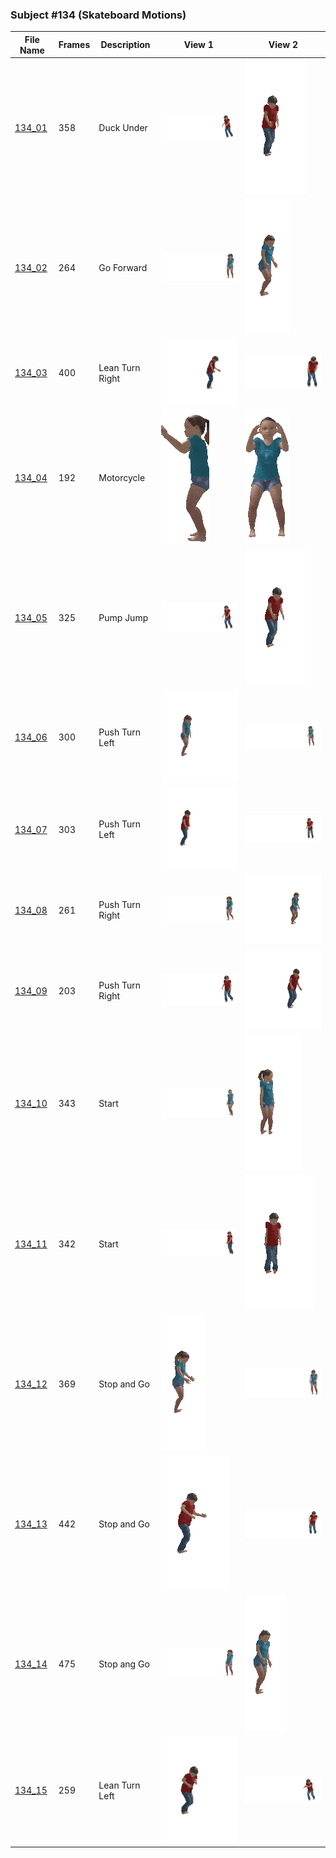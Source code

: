 ### Subject #134 (Skateboard Motions)
|File Name|Frames|Description|View 1|View 2|
|-|-|-|-|-|
|[134_01](https://github.com/Shriinivas/cmubvh/raw/main/Sequence-131-135/134/Data/134_01.zip)|358|Duck Under|<img src="https://github.com/Shriinivas/cmubvhgifs/blob/main/Sequence-131-135/134/134_01_0.gif"/>|<img src="https://github.com/Shriinivas/cmubvhgifs/blob/main/Sequence-131-135/134/134_01_1.gif"/>|
|[134_02](https://github.com/Shriinivas/cmubvh/raw/main/Sequence-131-135/134/Data/134_02.zip)|264|Go Forward|<img src="https://github.com/Shriinivas/cmubvhgifs/blob/main/Sequence-131-135/134/134_02_0.gif"/>|<img src="https://github.com/Shriinivas/cmubvhgifs/blob/main/Sequence-131-135/134/134_02_1.gif"/>|
|[134_03](https://github.com/Shriinivas/cmubvh/raw/main/Sequence-131-135/134/Data/134_03.zip)|400|Lean Turn Right|<img src="https://github.com/Shriinivas/cmubvhgifs/blob/main/Sequence-131-135/134/134_03_0.gif"/>|<img src="https://github.com/Shriinivas/cmubvhgifs/blob/main/Sequence-131-135/134/134_03_1.gif"/>|
|[134_04](https://github.com/Shriinivas/cmubvh/raw/main/Sequence-131-135/134/Data/134_04.zip)|192|Motorcycle|<img src="https://github.com/Shriinivas/cmubvhgifs/blob/main/Sequence-131-135/134/134_04_0.gif"/>|<img src="https://github.com/Shriinivas/cmubvhgifs/blob/main/Sequence-131-135/134/134_04_1.gif"/>|
|[134_05](https://github.com/Shriinivas/cmubvh/raw/main/Sequence-131-135/134/Data/134_05.zip)|325|Pump Jump|<img src="https://github.com/Shriinivas/cmubvhgifs/blob/main/Sequence-131-135/134/134_05_0.gif"/>|<img src="https://github.com/Shriinivas/cmubvhgifs/blob/main/Sequence-131-135/134/134_05_1.gif"/>|
|[134_06](https://github.com/Shriinivas/cmubvh/raw/main/Sequence-131-135/134/Data/134_06.zip)|300|Push Turn Left|<img src="https://github.com/Shriinivas/cmubvhgifs/blob/main/Sequence-131-135/134/134_06_0.gif"/>|<img src="https://github.com/Shriinivas/cmubvhgifs/blob/main/Sequence-131-135/134/134_06_1.gif"/>|
|[134_07](https://github.com/Shriinivas/cmubvh/raw/main/Sequence-131-135/134/Data/134_07.zip)|303|Push Turn Left|<img src="https://github.com/Shriinivas/cmubvhgifs/blob/main/Sequence-131-135/134/134_07_0.gif"/>|<img src="https://github.com/Shriinivas/cmubvhgifs/blob/main/Sequence-131-135/134/134_07_1.gif"/>|
|[134_08](https://github.com/Shriinivas/cmubvh/raw/main/Sequence-131-135/134/Data/134_08.zip)|261|Push Turn Right|<img src="https://github.com/Shriinivas/cmubvhgifs/blob/main/Sequence-131-135/134/134_08_0.gif"/>|<img src="https://github.com/Shriinivas/cmubvhgifs/blob/main/Sequence-131-135/134/134_08_1.gif"/>|
|[134_09](https://github.com/Shriinivas/cmubvh/raw/main/Sequence-131-135/134/Data/134_09.zip)|203|Push Turn Right|<img src="https://github.com/Shriinivas/cmubvhgifs/blob/main/Sequence-131-135/134/134_09_0.gif"/>|<img src="https://github.com/Shriinivas/cmubvhgifs/blob/main/Sequence-131-135/134/134_09_1.gif"/>|
|[134_10](https://github.com/Shriinivas/cmubvh/raw/main/Sequence-131-135/134/Data/134_10.zip)|343|Start|<img src="https://github.com/Shriinivas/cmubvhgifs/blob/main/Sequence-131-135/134/134_10_0.gif"/>|<img src="https://github.com/Shriinivas/cmubvhgifs/blob/main/Sequence-131-135/134/134_10_1.gif"/>|
|[134_11](https://github.com/Shriinivas/cmubvh/raw/main/Sequence-131-135/134/Data/134_11.zip)|342|Start|<img src="https://github.com/Shriinivas/cmubvhgifs/blob/main/Sequence-131-135/134/134_11_0.gif"/>|<img src="https://github.com/Shriinivas/cmubvhgifs/blob/main/Sequence-131-135/134/134_11_1.gif"/>|
|[134_12](https://github.com/Shriinivas/cmubvh/raw/main/Sequence-131-135/134/Data/134_12.zip)|369|Stop and Go|<img src="https://github.com/Shriinivas/cmubvhgifs/blob/main/Sequence-131-135/134/134_12_0.gif"/>|<img src="https://github.com/Shriinivas/cmubvhgifs/blob/main/Sequence-131-135/134/134_12_1.gif"/>|
|[134_13](https://github.com/Shriinivas/cmubvh/raw/main/Sequence-131-135/134/Data/134_13.zip)|442|Stop and Go|<img src="https://github.com/Shriinivas/cmubvhgifs/blob/main/Sequence-131-135/134/134_13_0.gif"/>|<img src="https://github.com/Shriinivas/cmubvhgifs/blob/main/Sequence-131-135/134/134_13_1.gif"/>|
|[134_14](https://github.com/Shriinivas/cmubvh/raw/main/Sequence-131-135/134/Data/134_14.zip)|475|Stop ang Go|<img src="https://github.com/Shriinivas/cmubvhgifs/blob/main/Sequence-131-135/134/134_14_0.gif"/>|<img src="https://github.com/Shriinivas/cmubvhgifs/blob/main/Sequence-131-135/134/134_14_1.gif"/>|
|[134_15](https://github.com/Shriinivas/cmubvh/raw/main/Sequence-131-135/134/Data/134_15.zip)|259|Lean Turn Left|<img src="https://github.com/Shriinivas/cmubvhgifs/blob/main/Sequence-131-135/134/134_15_0.gif"/>|<img src="https://github.com/Shriinivas/cmubvhgifs/blob/main/Sequence-131-135/134/134_15_1.gif"/>|
